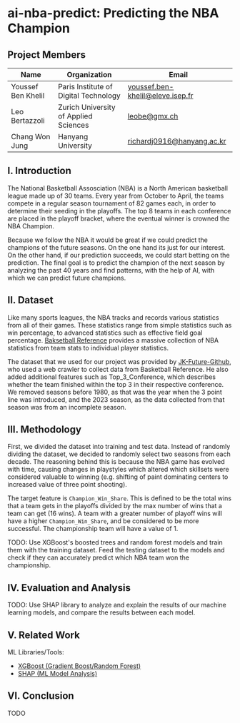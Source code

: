 # ai-nba-predict: Predicting the NBA Champion

## Project Members

| Name | Organization | Email |
| --- | --- | --- |
| Youssef Ben Khelil | Paris Institute of Digital Technology | <youssef.ben-khelil@eleve.isep.fr> |
| Leo Bertazzoli | Zurich University of Applied Sciences | <leobe@gmx.ch> |
| Chang Won Jung | Hanyang University | <richardj0916@hanyang.ac.kr> |

## I. Introduction

The National Basketball Assosciation (NBA) is a North American basketball league made up of 30 teams. Every year from October to April, the teams compete in a regular season tournament of 82 games each, in order to determine their seeding in the playoffs. The top 8 teams in each conference are placed in the playoff bracket, where the eventual winner is crowned the NBA Champion.

Because we follow the NBA it would be great if we could predict the champions of the future seasons. On the one hand its just for our interest. On the other hand, if our prediction succeeds, we could start betting on the prediction. The final goal is to predict the champion of the next season by analyzing the past 40 years and find patterns, with the help of AI, with which we can predict future champions.

## II. Dataset

Like many sports leagues, the NBA tracks and records various statistics from all of their games. These statistics range from simple statistics such as win percentage, to advanced statistics such as effective field goal percentage. [Baksetball Reference](https://www.basketball-reference.com/) provides a massive collection of NBA statistics from team stats to individual player statistics.

The dataset that we used for our project was provided by [JK-Future-Github](https://github.com/JK-Future-GitHub/NBA_Champion/tree/main), who used a web crawler to collect data from Basketball Reference. He also added additional features such as Top_3_Conference, which describes whether the team finished within the top 3 in their respective conference. We removed seasons before 1980, as that was the year when the 3 point line was introduced, and the 2023 season, as the data collected from that season was from an incomplete season.

## III. Methodology

First, we divided the dataset into training and test data. Instead of randomly dividing the dataset, we decided to randomly select two seasons from each decade. The reasoning behind this is because the NBA game has evolved with time, causing changes in playstyles which altered which skillsets were considered valuable to winning (e.g. shifting of paint dominating centers to increased value of three point shooting).

The target feature is ```Champion_Win_Share```. This is defined to be the total wins that a team gets in the playoffs divided by the max number of wins that a team can get (16 wins). A team with a greater number of playoff wins will have a higher ```Champion_Win_Share```, and be considered to be more successful. The championship team will have a value of 1.

TODO: Use XGBoost's boosted trees and random forest models and train them with the training dataset. Feed the testing dataset to the models and check if they can accurately predict which NBA team won the championship.

## IV. Evaluation and Analysis

TODO: Use SHAP library to analyze and explain the results of our machine learning models, and compare the results between each model.

## V. Related Work

ML Libraries/Tools:

- [XGBoost (Gradient Boost/Random Forest)](https://xgboost.readthedocs.io/en/stable/index.html)
- [SHAP (ML Model Analysis)](https://shap.readthedocs.io/en/latest/index.html)

## VI. Conclusion

TODO
